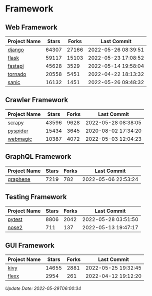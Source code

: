 # Framework

## Web Framework
| Project Name | Stars | Forks | Last Commit |
| ------------ | ----- | ----- | ----------- |
| [django](https://github.com/django/django) | 64307 | 27166 | 2022-05-26 08:39:51 |
| [flask](https://github.com/pallets/flask) | 59117 | 15103 | 2022-05-23 17:08:52 |
| [fastapi](https://github.com/tiangolo/fastapi) | 45628 | 3529 | 2022-05-14 19:58:04 |
| [tornado](https://github.com/tornadoweb/tornado) | 20558 | 5451 | 2022-04-22 18:13:32 |
| [sanic](https://github.com/sanic-org/sanic) | 16132 | 1451 | 2022-05-26 09:48:32 |

## Crawler Framework
| Project Name | Stars | Forks | Last Commit |
| ------------ | ----- | ----- | ----------- |
| [scrapy](https://github.com/scrapy/scrapy) | 43596 | 9628 | 2022-05-28 08:38:05 |
| [pyspider](https://github.com/binux/pyspider) | 15434 | 3645 | 2020-08-02 17:34:20 |
| [webmagic](https://github.com/code4craft/webmagic) | 10387 | 4072 | 2022-05-03 12:04:23 |

## GraphQL Framework
| Project Name | Stars | Forks | Last Commit |
| ------------ | ----- | ----- | ----------- |
| [graphene](https://github.com/graphql-python/graphene) | 7219 | 782 | 2022-05-06 22:53:24 |

## Testing Framework
| Project Name | Stars | Forks | Last Commit |
| ------------ | ----- | ----- | ----------- |
| [pytest](https://github.com/pytest-dev/pytest) | 8806 | 2042 | 2022-05-28 03:51:50 |
| [nose2](https://github.com/nose-devs/nose2) | 711 | 137 | 2022-05-13 19:47:17 |

## GUI Framework
| Project Name | Stars | Forks | Last Commit |
| ------------ | ----- | ----- | ----------- |
| [kivy](https://github.com/kivy/kivy) | 14655 | 2881 | 2022-05-25 19:32:45 |
| [flexx](https://github.com/flexxui/flexx) | 2954 | 261 | 2022-04-12 19:12:20 |

*Update Date: 2022-05-29T06:00:34*